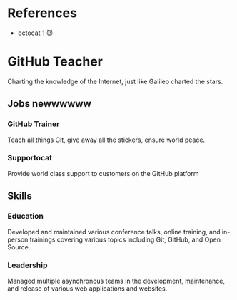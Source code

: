 # References

* octocat 1 😈


# GitHub Teacher

Charting the knowledge of the Internet, just like Galileo charted the stars.

## Jobs newwwwww

### GitHub Trainer

Teach all things Git, give away all the stickers, ensure world peace.

### Supportocat

Provide world class support to customers on the GitHub platform

## Skills

### Education

Developed and maintained various conference talks, online training, and in-person trainings covering various topics including Git, GitHub, and Open Source.

### Leadership

Managed multiple asynchronous teams in the development, maintenance, and release of various web applications and websites.

